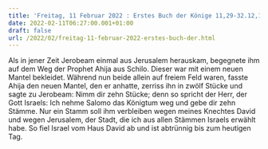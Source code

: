 ```yaml
---
title: 'Freitag, 11 Februar 2022 : Erstes Buch der Könige 11,29-32.12,19.'
date: 2022-02-11T06:27:00.001+01:00
draft: false
url: /2022/02/freitag-11-februar-2022-erstes-buch-der.html
---
```


Als in jener Zeit Jerobeam einmal aus Jerusalem herauskam, begegnete ihm auf dem Weg der Prophet Ahija aus Schilo. Dieser war mit einem neuen Mantel bekleidet. Während nun beide allein auf freiem Feld waren, fasste Ahija den neuen Mantel, den er anhatte, zerriss ihn in zwölf Stücke und sagte zu Jerobeam: Nimm dir zehn Stücke; denn so spricht der Herr, der Gott Israels: Ich nehme Salomo das Königtum weg und gebe dir zehn Stämme. Nur ein Stamm soll ihm verbleiben wegen meines Knechtes David und wegen Jerusalem, der Stadt, die ich aus allen Stämmen Israels erwählt habe. So fiel Israel vom Haus David ab und ist abtrünnig bis zum heutigen Tag.